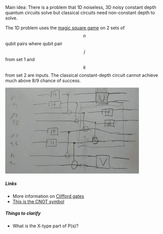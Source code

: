 
Main idea: There is a problem that 1D noiseless, 3D noisy constant depth quantum circuits solve but classical circuits need non-constant depth to solve.

The 1D problem uses the [magic square game](https://en.wikipedia.org/wiki/Quantum_pseudo-telepathy#The_Mermin%E2%80%93Peres_magic_square_game) on 2 sets of $$n$$ qubit pairs where qubit pair $$j$$ from set 1 and $$k$$ from set 2 are inputs. The classical constant-depth circuit cannot achieve much above 8/9 chance of success.

![Magic square game on 2n pairs of qubits, where n=2](/figures/1904.01502.magic.square.jpg)

##### Links

* More information on [Clifford gates](https://en.wikipedia.org/wiki/Clifford_gates)
* [This is the CNOT symbol](https://en.wikipedia.org/wiki/Controlled_NOT_gate)

##### Things to clarify

* What is the X-type part of P(s)?
